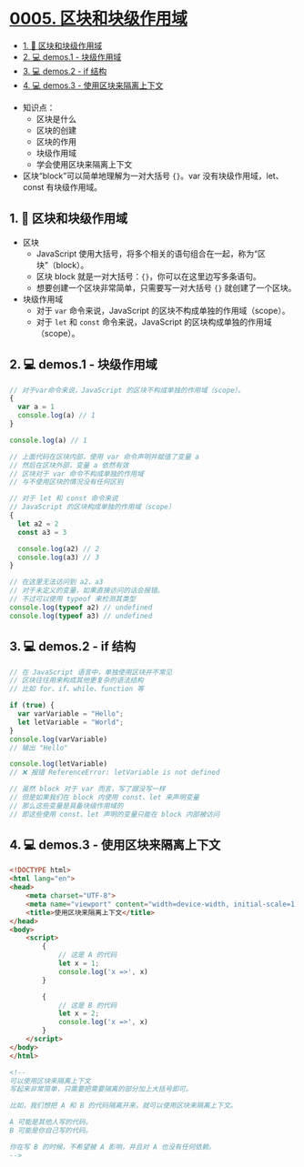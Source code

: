# [0005. 区块和块级作用域](https://github.com/Tdahuyou/TNotes.html-css-js/tree/main/notes/0005.%20%E5%8C%BA%E5%9D%97%E5%92%8C%E5%9D%97%E7%BA%A7%E4%BD%9C%E7%94%A8%E5%9F%9F)

<!-- region:toc -->
- [1. 📒 区块和块级作用域](#1--区块和块级作用域)
- [2. 💻 demos.1 - 块级作用域](#2--demos1---块级作用域)
- [3. 💻 demos.2 - if 结构](#3--demos2---if-结构)
- [4. 💻 demos.3 - 使用区块来隔离上下文](#4--demos3---使用区块来隔离上下文)
<!-- endregion:toc -->
- 知识点：
  - 区块是什么
  - 区块的创建
  - 区块的作用
  - 块级作用域
  - 学会使用区块来隔离上下文
- 区块“block”可以简单地理解为一对大括号 `{}`。var 没有块级作用域，let、const 有块级作用域。

## 1. 📒 区块和块级作用域

- 区块
  - JavaScript 使用大括号，将多个相关的语句组合在一起，称为“区块”（block）。
  - 区块 block 就是一对大括号：`{}`，你可以在这里边写多条语句。
  - 想要创建一个区块非常简单，只需要写一对大括号 `{}` 就创建了一个区块。
- 块级作用域
  - 对于 `var` 命令来说，JavaScript 的区块不构成单独的作用域（scope）。
  - 对于 `let` 和 `const` 命令来说，JavaScript 的区块构成单独的作用域（scope）。

## 2. 💻 demos.1 - 块级作用域

```javascript
// 对于var命令来说，JavaScript 的区块不构成单独的作用域（scope）。
{
  var a = 1
  console.log(a) // 1
}

console.log(a) // 1

// 上面代码在区块内部，使用 var 命令声明并赋值了变量 a
// 然后在区块外部，变量 a 依然有效
// 区块对于 var 命令不构成单独的作用域
// 与不使用区块的情况没有任何区别

// 对于 let 和 const 命令来说
// JavaScript 的区块构成单独的作用域（scope）
{
  let a2 = 2
  const a3 = 3

  console.log(a2) // 2
  console.log(a3) // 3
}

// 在这里无法访问到 a2、a3
// 对于未定义的变量，如果直接访问的话会报错。
// 不过可以使用 typeof 来检测其类型
console.log(typeof a2) // undefined
console.log(typeof a3) // undefined
```

## 3. 💻 demos.2 - if 结构

```javascript
// 在 JavaScript 语言中，单独使用区块并不常见
// 区块往往用来构成其他更复杂的语法结构
// 比如 for、if、while、function 等

if (true) {
  var varVariable = "Hello";
  let letVariable = "World";
}
console.log(varVariable)
// 输出 "Hello"

console.log(letVariable)
// ❌ 报错 ReferenceError: letVariable is not defined

// 虽然 block 对于 var 而言，写了跟没写一样
// 但是如果我们在 block 内使用 const、let 来声明变量
// 那么这些变量是具备块级作用域的
// 即这些使用 const、let 声明的变量只能在 block 内部被访问
```

## 4. 💻 demos.3 - 使用区块来隔离上下文

```html
<!DOCTYPE html>
<html lang="en">
<head>
    <meta charset="UTF-8">
    <meta name="viewport" content="width=device-width, initial-scale=1.0">
    <title>使用区块来隔离上下文</title>
</head>
<body>
    <script>
        {
            // 这是 A 的代码
            let x = 1;
            console.log('x =>', x)
        }

        {
            // 这是 B 的代码
            let x = 2;
            console.log('x =>', x)
        }
    </script>
</body>
</html>

<!-- 
可以使用区块来隔离上下文
写起来非常简单，只需要把需要隔离的部分加上大括号即可。

比如，我们想把 A 和 B 的代码隔离开来，就可以使用区块来隔离上下文。

A 可能是其他人写的代码。
B 可能是你自己写的代码。

你在写 B 的时候，不希望被 A 影响，并且对 A 也没有任何依赖。
-->
```
